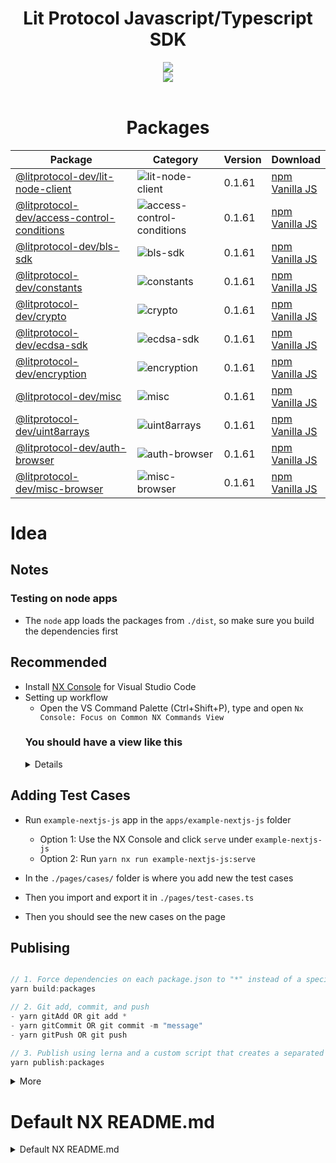 <div align="center">
<h1> Lit Protocol Javascript/Typescript SDK</h1>
<img src="https://i.ibb.co/p2xfzK1/Screenshot-2022-11-15-at-09-56-57.png">
<br/>
<img src="https://img.shields.io/twitter/follow/litprotocol?label=Follow&style=social"/>
<br /><br />


# Packages
<!-- package:start -->

Package | Category | Version | Download
--- | --- | --- | ---
| [@litprotocol-dev/lit-node-client](packages/lit-node-client) | ![lit-node-client](https://img.shields.io/badge/-bundled-17224B "lit-node-client") | 0.1.61 | <a href="https://www.npmjs.com/package/@litprotocol-dev/lit-node-client">npm</a><br/><a href="https://www.jsdelivr.com/package/npm/@litprotocol-dev/lit-node-client-vanilla">Vanilla JS</a>
| [@litprotocol-dev/access-control-conditions](packages/access-control-conditions) | ![access-control-conditions](https://img.shields.io/badge/-universal-8A6496 "access-control-conditions") | 0.1.61 | <a href="https://www.npmjs.com/package/@litprotocol-dev/access-control-conditions">npm</a><br/><a href="https://www.jsdelivr.com/package/npm/@litprotocol-dev/access-control-conditions-vanilla">Vanilla JS</a>
| [@litprotocol-dev/bls-sdk](packages/bls-sdk) | ![bls-sdk](https://img.shields.io/badge/-universal-8A6496 "bls-sdk") | 0.1.61 | <a href="https://www.npmjs.com/package/@litprotocol-dev/bls-sdk">npm</a><br/><a href="https://www.jsdelivr.com/package/npm/@litprotocol-dev/bls-sdk-vanilla">Vanilla JS</a>
| [@litprotocol-dev/constants](packages/constants) | ![constants](https://img.shields.io/badge/-universal-8A6496 "constants") | 0.1.61 | <a href="https://www.npmjs.com/package/@litprotocol-dev/constants">npm</a><br/><a href="https://www.jsdelivr.com/package/npm/@litprotocol-dev/constants-vanilla">Vanilla JS</a>
| [@litprotocol-dev/crypto](packages/crypto) | ![crypto](https://img.shields.io/badge/-universal-8A6496 "crypto") | 0.1.61 | <a href="https://www.npmjs.com/package/@litprotocol-dev/crypto">npm</a><br/><a href="https://www.jsdelivr.com/package/npm/@litprotocol-dev/crypto-vanilla">Vanilla JS</a>
| [@litprotocol-dev/ecdsa-sdk](packages/ecdsa-sdk) | ![ecdsa-sdk](https://img.shields.io/badge/-universal-8A6496 "ecdsa-sdk") | 0.1.61 | <a href="https://www.npmjs.com/package/@litprotocol-dev/ecdsa-sdk">npm</a><br/><a href="https://www.jsdelivr.com/package/npm/@litprotocol-dev/ecdsa-sdk-vanilla">Vanilla JS</a>
| [@litprotocol-dev/encryption](packages/encryption) | ![encryption](https://img.shields.io/badge/-universal-8A6496 "encryption") | 0.1.61 | <a href="https://www.npmjs.com/package/@litprotocol-dev/encryption">npm</a><br/><a href="https://www.jsdelivr.com/package/npm/@litprotocol-dev/encryption-vanilla">Vanilla JS</a>
| [@litprotocol-dev/misc](packages/misc) | ![misc](https://img.shields.io/badge/-universal-8A6496 "misc") | 0.1.61 | <a href="https://www.npmjs.com/package/@litprotocol-dev/misc">npm</a><br/><a href="https://www.jsdelivr.com/package/npm/@litprotocol-dev/misc-vanilla">Vanilla JS</a>
| [@litprotocol-dev/uint8arrays](packages/uint8arrays) | ![uint8arrays](https://img.shields.io/badge/-universal-8A6496 "uint8arrays") | 0.1.61 | <a href="https://www.npmjs.com/package/@litprotocol-dev/uint8arrays">npm</a><br/><a href="https://www.jsdelivr.com/package/npm/@litprotocol-dev/uint8arrays-vanilla">Vanilla JS</a>
| [@litprotocol-dev/auth-browser](packages/auth-browser) | ![auth-browser](https://img.shields.io/badge/-browser-E98869 "auth-browser") | 0.1.61 | <a href="https://www.npmjs.com/package/@litprotocol-dev/auth-browser">npm</a><br/><a href="https://www.jsdelivr.com/package/npm/@litprotocol-dev/auth-browser-vanilla">Vanilla JS</a>
| [@litprotocol-dev/misc-browser](packages/misc-browser) | ![misc-browser](https://img.shields.io/badge/-browser-E98869 "misc-browser") | 0.1.61 | <a href="https://www.npmjs.com/package/@litprotocol-dev/misc-browser">npm</a><br/><a href="https://www.jsdelivr.com/package/npm/@litprotocol-dev/misc-browser-vanilla">Vanilla JS</a>

<!-- package:end -->
</div>

# Idea

## Notes

### Testing on node apps

- The `node` app loads the packages from `./dist`, so make sure you build the dependencies first

## Recommended

- Install [NX Console](https://marketplace.visualstudio.com/items?itemName=nrwl.angular-console) for Visual Studio Code
- Setting up workflow
  - Open the VS Command Palette (Ctrl+Shift+P), type and open `Nx Console: Focus on Common NX Commands View`
  <summary><h3>You should have a view like this</h3></summary>
  <details>
  ![](https://i.ibb.co/HtpRN6b/image.png)
  </details>

## Adding Test Cases

- Run `example-nextjs-js` app in the `apps/example-nextjs-js` folder

  - Option 1: Use the NX Console and click `serve` under `example-nextjs-js`
  - Option 2: Run `yarn nx run example-nextjs-js:serve`

- In the `./pages/cases/` folder is where you add new the test cases
- Then you import and export it in `./pages/test-cases.ts`
- Then you should see the new cases on the page

## Publising

```js

// 1. Force dependencies on each package.json to "*" instead of a specific version, then build the packages
yarn build:packages

// 2. Git add, commit, and push
- yarn gitAdd OR git add *
- yarn gitCommit OR git commit -m "message"
- yarn gitPush OR git push

// 3. Publish using lerna and a custom script that creates a separated vanilla version of the SDK (Make sure you run `yarn npm login`)
yarn publish:packages

```

<details>
  <summary>More</summary>
  
  Packages inside the `packages` folder will be published automatically providing each `package.json` in each package has provide a `publichConfig` path, eg:

```json
{
  "name": "...",
  ...
  "publishConfig": {
    "access": "public",
    "directory": "../../dist/packages/core-browser"
  },
  ...
}
```

</details>

# Default NX README.md

<details>
<summary>Default NX README.md</summary>

Download [Nx](https://nx.dev) and open this project

This project was generated using [Nx](https://nx.dev).

<p style="text-align: center;"><img src="https://raw.githubusercontent.com/nrwl/nx/master/images/nx-logo.png" width="450"></p>

🔎 **Smart, Fast and Extensible Build System**

## Adding capabilities to your workspace

Nx supports many plugins which add capabilities for developing different types of applications and different tools.

These capabilities include generating applications, libraries, etc as well as the devtools to test, and build projects as well.

Below are our core plugins:

- [React](https://reactjs.org)
  - `npm install --save-dev @nrwl/react`
- Web (no framework frontends)
  - `npm install --save-dev @nrwl/web`
- [Angular](https://angular.io)
  - `npm install --save-dev @nrwl/angular`
- [Nest](https://nestjs.com)
  - `npm install --save-dev @nrwl/nest`
- [Express](https://expressjs.com)
  - `npm install --save-dev @nrwl/express`
- [Node](https://nodejs.org)
  - `npm install --save-dev @nrwl/node`

There are also many [community plugins](https://nx.dev/community) you could add.

## Generate an application

Run `nx g @nrwl/react:app my-app` to generate an application.

> You can use any of the plugins above to generate applications as well.

When using Nx, you can create multiple applications and libraries in the same workspace.

## Generate a library

Run `nx g @nrwl/react:lib my-lib` to generate a library.

> You can also use any of the plugins above to generate libraries as well.

Libraries are shareable across libraries and applications. They can be imported from `@litprotocol-dev/mylib`.

## Development server

Run `nx serve my-app` for a dev server. Navigate to http://localhost:4200/. The app will automatically reload if you change any of the source files.

## Code scaffolding

Run `nx g @nrwl/react:component my-component --project=my-app` to generate a new component.

## Build

Run `nx build my-app` to build the project. The build artifacts will be stored in the `dist/` directory. Use the `--prod` flag for a production build.

## Running unit tests

Run `nx test my-app` to execute the unit tests via [Jest](https://jestjs.io).

Run `nx affected:test` to execute the unit tests affected by a change.

## Running end-to-end tests

Run `nx e2e my-app` to execute the end-to-end tests via [Cypress](https://www.cypress.io).

Run `nx affected:e2e` to execute the end-to-end tests affected by a change.

## Understand your workspace

Run `nx graph` to see a diagram of the dependencies of your projects.

## Further help

Visit the [Nx Documentation](https://nx.dev) to learn more.

## ☁ Nx Cloud

### Distributed Computation Caching & Distributed Task Execution

<p style="text-align: center;"><img src="https://raw.githubusercontent.com/nrwl/nx/master/images/nx-cloud-card.png"></p>

Nx Cloud pairs with Nx in order to enable you to build and test code more rapidly, by up to 10 times. Even teams that are new to Nx can connect to Nx Cloud and start saving time instantly.

Teams using Nx gain the advantage of building full-stack applications with their preferred framework alongside Nx’s advanced code generation and project dependency graph, plus a unified experience for both frontend and backend developers.

Visit [Nx Cloud](https://nx.app/) to learn more.

</details>

